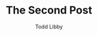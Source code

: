 ---
layout: ../../layouts/MarkdownPostLayout.astro
title: 'The Second Post'
pubDate: 2025-01-27
description: 'This is the second post for the Astro site.'
author: 'Todd Libby'
image:
  url: 'https://res.cloudinary.com/colabottles/image/upload/v1735093191/lobstah.png'
  alt: 'A lobster logo colored red, with thick black outlines.'
tags: ["astro", "website", "learning in public", "developer"]
---